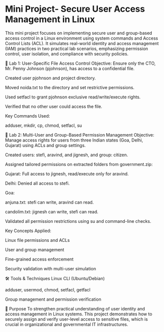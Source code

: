 # Mini Project- Secure User Access Management in Linux 

This mini project focuses on implementing secure user and group-based access control in a Linux environment using system commands and Access Control Lists (ACL). It simulates real-world identity and access management (IAM) practices in two practical lab scenarios, emphasizing permission control, user isolation, and compliance with security policies.

📁 Lab 1: User-Specific File Access Control
Objective: Ensure only the CTO, Mr. Penny Johnson (pjohnson), has access to a confidential file.

Created user pjohnson and project directory.

Moved noida.txt to the directory and set restrictive permissions.

Used setfacl to grant pjohnson exclusive read/write/execute rights.

Verified that no other user could access the file.

Key Commands Used:

adduser, mkdir, cp, chmod, setfacl, su

📁 Lab 2: Multi-User and Group-Based Permission Management
Objective: Manage access rights for users from three Indian states (Goa, Delhi, Gujarat) using ACLs and group settings.

Created users: stefi, aravind, and jignesh, and group: citizen.

Assigned tailored permissions on extracted folders from government.zip:

Gujarat: Full access to jignesh, read/execute only for aravind.

Delhi: Denied all access to stefi.

Goa:

anjuna.txt: stefi can write, aravind can read.

candolim.txt: jignesh can write, stefi can read.

Validated all permission restrictions using su and command-line checks.

Key Concepts Applied:

Linux file permissions and ACLs

User and group management

Fine-grained access enforcement

Security validation with multi-user simulation

🛠️ Tools & Techniques
Linux CLI (Ubuntu/Debian)

adduser, usermod, chmod, setfacl, getfacl

Group management and permission verification

🎯 Purpose
To strengthen practical understanding of user identity and access management in Linux systems. This project demonstrates how to securely assign and verify user-level access to sensitive files, which is crucial in organizational and governmental IT infrastructures.

